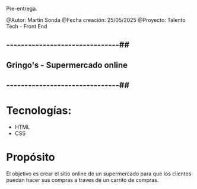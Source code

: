 
Pre-entrega.

@Autor: Martin Sonda
@Fecha creación: 25/05/2025
@Proyecto: Talento Tech - Front End

## -------------------------------##
## Gringo's - Supermercado online ##
## -------------------------------##

# Tecnologías: 
- HTML
- CSS

# Propósito
El objetivo es crear el sitio online de un supermercado para que los clientes puedan hacer sus compras a traves de un carrito de compras. 

